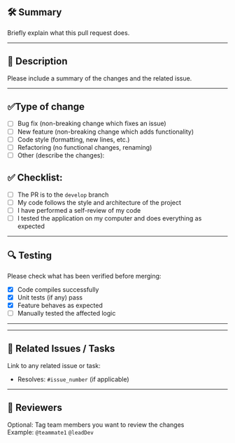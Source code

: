 ## 🛠️ Summary

Briefly explain what this pull request does.


---

## 📌 Description

Please include a summary of the changes and the related issue.

 
---

## ✅️Type of change

- [ ] Bug fix (non-breaking change which fixes an issue)
- [ ] New feature (non-breaking change which adds functionality)
- [ ] Code style (formatting, new lines, etc.)
- [ ] Refactoring (no functional changes, renaming)
- [ ] Other (describe the changes):

## ✅ Checklist:

- [ ] The PR is to the `develop` branch
- [ ] My code follows the style and architecture of the project
- [ ] I have performed a self-review of my code
- [ ] I tested the application on my computer and does everything as expected

---

## 🔍 Testing

Please check what has been verified before merging:

- [x] Code compiles successfully
- [x] Unit tests (if any) pass
- [x] Feature behaves as expected
- [ ] Manually tested the affected logic

---
---

## 📎 Related Issues / Tasks

Link to any related issue or task:

- Resolves: `#issue_number` (if applicable)

---

## 👥 Reviewers

Optional: Tag team members you want to review the changes  
Example: `@teammate1` `@leadDev`